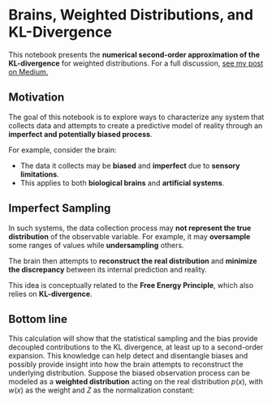 # Brains, Weighted Distributions, and KL-Divergence

This notebook presents the **numerical second-order approximation of the KL-divergence** for weighted distributions. For a full discussion, [see my post on Medium.](https://medium.com/the-quantastic-journal/the-kullback-leibler-divergence-for-weighted-density-functions-f6672874d519)

## Motivation

The goal of this notebook is to explore ways to characterize any system that collects data and attempts to create a predictive model of reality through an **imperfect and potentially biased process**.

For example, consider the brain:
* The data it collects may be **biased** and **imperfect** due to **sensory limitations**.
* This applies to both **biological brains** and **artificial systems**.

## Imperfect Sampling

In such systems, the data collection process may **not represent the true distribution** of the observable variable. For example, it may **oversample** some ranges of values while **undersampling** others.

The brain then attempts to **reconstruct the real distribution** and **minimize the discrepancy** between its internal prediction and reality.

This idea is conceptually related to the **Free Energy Principle**, which also relies on **KL-divergence**.

## Bottom line
This calculation will show that the statistical sampling and the bias provide decoupled contributions to the KL divergence, at least up to a second-order expansion. This knowledge can help detect and disentangle biases and possibly provide insight into how the brain attempts to reconstruct the underlying distribution.
Suppose the biased observation process can be modeled as a **weighted distribution** acting on the real distribution $p(x)$, with $w(x)$ as the weight and $Z$ as the normalization constant:
